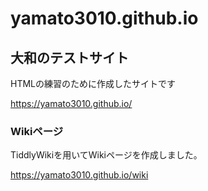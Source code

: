 # yamato3010.github.io
## 大和のテストサイト
HTMLの練習のために作成したサイトです

https://yamato3010.github.io/

### Wikiページ

TiddlyWikiを用いてWikiページを作成しました。

https://yamato3010.github.io/wiki
